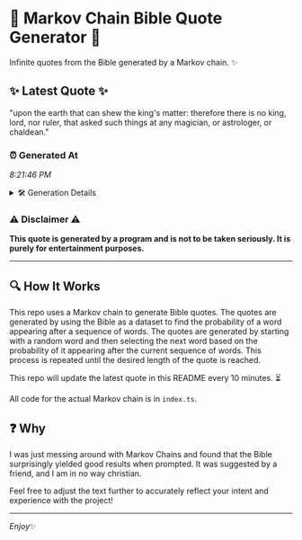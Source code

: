 # 📖 Markov Chain Bible Quote Generator 📖

Infinite quotes from the Bible generated by a Markov chain. ✨

## ✨ Latest Quote ✨
"upon the earth that can shew the king's matter: therefore there is no king, lord, nor ruler, that asked such things at any magician, or astrologer, or chaldean."

### ⏰ Generated At
*8:21:46 PM*

<details>
    <summary>🛠️ Generation Details</summary>
    <p>
        <strong>🌱 Seed:</strong> upon<br>
        <strong>🔄 Iterations:</strong> 27<br>
        <strong>📜 Context History:</strong><br>[ upon ]: the<br>[ upon, the ]: earth<br>[ upon, the, earth ]: that<br>[ upon, the, earth, that ]: can<br>[ upon, the, earth, that, can ]: shew<br>[ upon, the, earth, that, can, shew ]: the<br>[ the, earth, that, can, shew, the ]: king's<br>[ earth, that, can, shew, the, king's ]: matter:<br>[ that, can, shew, the, king's, matter: ]: therefore<br>[ can, shew, the, king's, matter:, therefore ]: there<br>[ shew, the, king's, matter:, therefore, there ]: is<br>[ the, king's, matter:, therefore, there, is ]: no<br>[ king's, matter:, therefore, there, is, no ]: king,<br>[ matter:, therefore, there, is, no, king, ]: lord,<br>[ therefore, there, is, no, king,, lord, ]: nor<br>[ there, is, no, king,, lord,, nor ]: ruler,<br>[ is, no, king,, lord,, nor, ruler, ]: that<br>[ no, king,, lord,, nor, ruler,, that ]: asked<br>[ king,, lord,, nor, ruler,, that, asked ]: such<br>[ lord,, nor, ruler,, that, asked, such ]: things<br>[ nor, ruler,, that, asked, such, things ]: at<br>[ ruler,, that, asked, such, things, at ]: any<br>[ that, asked, such, things, at, any ]: magician,<br>[ asked, such, things, at, any, magician, ]: or<br>[ such, things, at, any, magician,, or ]: astrologer,<br>[ things, at, any, magician,, or, astrologer, ]: or<br>[ at, any, magician,, or, astrologer,, or ]: chaldean.<br>
    </p>
</details>

### ⚠️ Disclaimer ⚠️
**This quote is generated by a program and is not to be taken seriously. It is purely for entertainment purposes.**

---

## 🔍 How It Works

This repo uses a Markov chain to generate Bible quotes. The quotes are generated by using the Bible as a dataset to find the probability of a word appearing after a sequence of words. The quotes are generated by starting with a random word and then selecting the next word based on the probability of it appearing after the current sequence of words. This process is repeated until the desired length of the quote is reached.

This repo will update the latest quote in this README every 10 minutes. ⏳

All code for the actual Markov chain is in `index.ts`.

## ❓ Why

I was just messing around with Markov Chains and found that the Bible surprisingly yielded good results when prompted. 
It was suggested by a friend, and I am in no way christian.

Feel free to adjust the text further to accurately reflect your intent and experience with the project!

---

*Enjoy*✨
